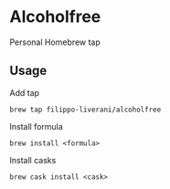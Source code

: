 # Alcoholfree
Personal Homebrew tap

## Usage
Add tap
```
brew tap filippo-liverani/alcoholfree
```

Install formula
```
brew install <formula>
```

Install casks
```
brew cask install <cask>
```
